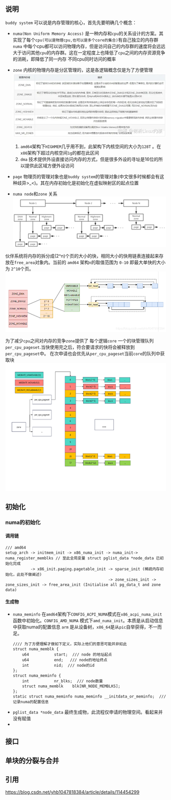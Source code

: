 ## 说明
`buddy system` 可以说是内存管理的核心，首先先要明确几个概念：
* `numa(Non Uniform Memory Access)` 是一种内存和`cpu`的关系设计的方案。其实现了每个`cpu(可以是物理cpu,也可以是多个core的集合)`有自己独立的内存群
  `numa` 中每个cpu都可以访问物理内存，但是访问自己的内存群的速度将会远远大于访问其他`cpu`的内存群。这在一定程度上也降低了`cpu`之间的内存资源竞争的消耗，即降低了同一内存
  不同cpu同时访问的概率
* `zone` 内核的物理内存是分区管理的，这是各逻辑概念仅是为了方便管理
  <img src=https://github.com/wangshaocong92/matrix/blob/main/doc/image/zone_type.webp />
  1. `amd64`架构下`HIGHMEM`几乎用不到，此架构下内核空间的大小为`128T` 。在`x86`架构下超过内核空间`1g`的都在此区间
  2. `dma` 技术提供外设直接访问内存的方式，但是很多外设的寻址是16位的所以提供此区域方便外设访问
 
* `page` 物理页的管理对象也是`buddy system`的管理对象(中文很多时候都会有这种歧异>_<)。其在内存初始化是初始化在虚拟映射区的起点位置
* `numa node`和`zone` 关系  
  <img src=https://github.com/wangshaocong92/matrix/blob/main/doc/image/numa_node.png />
  
伙伴系统将内存的拆分成(2^n)个页的大小的快，相同大小的快用链表连接起来存放在`free_area`对象内。当前的 `amd64` 架构`n`的取值范围为 `0-10` 即最大单快的大小为 `2^10`个页。
<img src=https://github.com/wangshaocong92/matrix/blob/main/doc/image/buddy.png />

为了减少`cpu`之间对内存的竞争`zone`提供了 每个逻辑`core` 一个的块管理队列 `per_cpu_pageset`.当快使用完之后，符合要请求的快将会被释放到`per_cpu_pageset`中。
在次申请也会优先从`per_cpu_pageset`当前`core`的队列中获取块
<img src=https://github.com/wangshaocong92/matrix/blob/main/doc/image/zone_per_cpu.jpg  width="800" height="400" alt="zone中的per cpu的内存管理"/>

## 初始化
### numa的初始化
#### 调用链
```
/// amd64
setup_arch -> initmem_init -> x86_numa_init -> numa_init-> numa_register_memblks // 至此全局变量 struct pglist_data *node_data 已初始化完成
           -> x86_init.paging.pagetable_init -> sparse_init (稀疏内存初始化，此处不做阐述)
                                             -> zone_sizes_init -> zone_sizes_init -> free_area_init (Initialise all pg_data_t and zone data)
```
#### 生成物
* `numa_meminfo` 在`amd64`架构下`CONFIG_ACPI_NUMA`模式在`x86_acpi_numa_init`函数中初始化。`CONFIG_AMD_NUMA` 模式下`amd_numa_init`。本质是从启动信息中获取numa的配置信息
  `arm` 是从设备树，`x86_64`是从`pic`自举获得，不一而足。
  ```
  //// 为了方便理解才做如下定义，实际上他们的意思可能并非如此
  struct numa_memblk {
	  u64			start;  /// node 的地址起点
	  u64			end;   /// node的地址终点
	  int			nid;  /// node的id
  };
  struct numa_meminfo {
	  int			nr_blks;  /// node数量
	  struct numa_memblk	blk[NR_NODE_MEMBLKS]; 
  };
  static struct numa_meminfo numa_meminfo __initdata_or_meminfo;  /// 记录numa的配置信息
  ```
* `pglist_data *node_data` 最终生成物，此流程仅申请的物理空间。看起来并没有赋值
* 
 


## 接口
## 单块的分裂与合并
## 引用
https://blog.csdn.net/yhb1047818384/article/details/114454299
